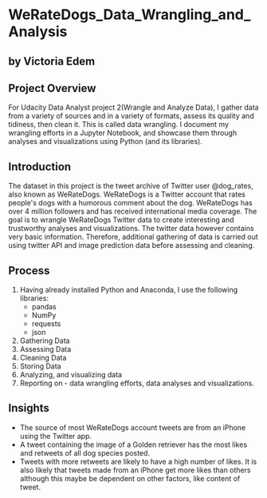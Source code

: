 # WeRateDogs_Data_Wrangling_and_Analysis

## by Victoria Edem

## Project Overview
For Udacity Data Analyst project 2(Wrangle and Analyze Data), I gather data from a variety of sources and in a variety of formats, assess its quality and tidiness, then clean it. This is called data wrangling. I document my wrangling efforts in a Jupyter Notebook, and showcase them through analyses and visualizations using Python (and its libraries).


## Introduction
The dataset in this project is the tweet archive of Twitter user @dog_rates, also known as WeRateDogs. WeRateDogs is a Twitter account that rates people's dogs with a humorous comment about the dog. WeRateDogs has over 4 million followers and has received international media coverage. The goal is to wrangle WeRateDogs Twitter data to create interesting and trustworthy analyses and visualizations. The twitter data however contains very basic information. Therefore,  additional gathering of data is carried out using twitter API and image prediction data before assessing and cleaning.

## Process
1. Having already installed Python and Anaconda, I use the following libraries:
   * pandas
   * NumPy
   * requests
   * json
2. Gathering Data 
3. Assessing Data
4. Cleaning Data
5. Storing Data
6. Analyzing, and visualizing data
7. Reporting on - data wrangling efforts, data analyses and visualizations.


## Insights
  * The source of most WeRateDogs account tweets are from an iPhone using the Twitter app.
  * A tweet containing the image of a Golden retriever has the most likes and retweets of all dog species posted.
  * Tweets with more retweets are likely to have a high number of likes. It is also likely that tweets made from an iPhone get more likes than others although this maybe be dependent on other factors, like content of tweet.
 

